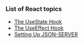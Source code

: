 ### List of React topics

* [The UseState Hook](./docs/useState.md)
* [The UseEffect Hook](./docs/useEffect.md)
* [Setting Up JSON-SERVER](./docs/json-server.md)